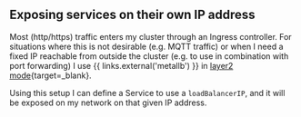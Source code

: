 ## Exposing services on their own IP address

Most (http/https) traffic enters my cluster through an Ingress controller. For situations where this is not desirable (e.g. MQTT traffic) or when I need a fixed IP reachable from outside the cluster (e.g. to use in combination with port forwarding) I use {{ links.external('metallb') }} in [layer2 mode](https://metallb.universe.tf/concepts/layer2/){target=_blank}.

Using this setup I can define a Service to use a `loadBalancerIP`, and it will be exposed on my network on that given IP address.
